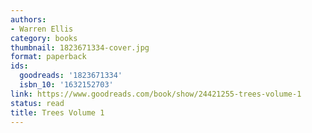 ```yaml
---
authors:
- Warren Ellis
category: books
thumbnail: 1823671334-cover.jpg
format: paperback
ids:
  goodreads: '1823671334'
  isbn_10: '1632152703'
link: https://www.goodreads.com/book/show/24421255-trees-volume-1
status: read
title: Trees Volume 1
---
```


